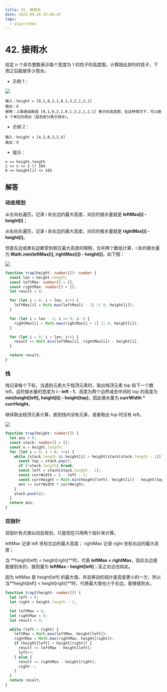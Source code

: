 ```yaml
---
title: 42. 接雨水
date: 2022-09-26 15:48:47
tags:
  - algorithms
---
```


# 42. 接雨水

给定 n 个非负整数表示每个宽度为 1 的柱子的高度图，计算按此排列的柱子，下雨之后能接多少雨水。

- 示例 1：

![](2022-09-26-14-30-15.png)

```
输入：height = [0,1,0,2,1,0,1,3,2,1,2,1]
输出：6
解释：上面是由数组 [0,1,0,2,1,0,1,3,2,1,2,1] 表示的高度图，在这种情况下，可以接 6 个单位的雨水（蓝色部分表示雨水）。
```

- 示例 2：

```
输入：height = [4,2,0,3,2,5]
输出：9
```

- 提示：

```
n == height.length
1 <= n <= 2 \* 104
0 <= height[i] <= 105
```

## 解答

### 动态规划

从左向右遍历，记录 i 处左边的最大高度，对应的接水量就是 **leftMax[i] - height[i]**；

从右向左遍历，记录 i 处右边的最大高度，对应的接水量就是 **rightMax[i] - height[i]**。

但是左边或者右边都受到相互最大高度的限制，合并两个数组计算，i 处的接水量为 **Math.min(leftMax[i], rightMax[i]) - height[i]**，如下图：

![](2022-09-26-14-41-15.png)

```ts
function trap(height: number[]): number {
  const len = height.length;
  const leftMax: number[] = [];
  const rightMax: number[] = [];
  let result = 0;

  for (let i = 0; i < len; i++) {
    leftMax[i] = Math.max(leftMax[i - 1] || 0, height[i]);
  }

  for (let i = len - 1; i >= 0; i--) {
    rightMax[i] = Math.max(rightMax[i + 1] || 0, height[i]);
  }

  for (let i = 0; i < len; i++) {
    result += Math.min(leftMax[i], rightMax[i]) - height[i];
  }

  return result;
}
```

### 栈

栈记录每个下标，当遇到元素大于栈顶元素时，取出栈顶元素 top 和下一个数 left，这时接水量的宽度为 **i - left - 1**，高度为两个边界减去中间的 top 的高度为 **min(height[left], height[i]) - height[top]**，因此接水量为 **currWidth \* currHeight**。

继续取出栈顶元素计算，直到栈内没有元素，或者取出 top 时没有 left。

![](2022-09-26-14-56-29.png)

```ts
function trap(height: number[]) {
  let ans = 0;
  const stack: number[] = [];
  const n = height.length;
  for (let i = 0; i < n; ++i) {
    while (stack.length && height[i] > height[stack[stack.length - 1]]) {
      const top = stack.pop();
      if (!stack.length) break;
      const left = stack[stack.length - 1];
      const currWidth = i - left - 1;
      const currHeight = Math.min(height[left], height[i]) - height[top!];
      ans += currWidth * currHeight;
    }
    stack.push(i);
  }
  return ans;
}
```

### 双指针

双指针有点类似动态规划，只是现在只用两个指针来计算。

leftMax 记录 left 坐标左边的最大高度；
rightMax 记录 right 坐标右边的最大高度；

当 **height[left] < height[right]**时，代表 **leftMax < rightMax**，因此左边是能接到水的，接到量为 **leftMax - height[left]**；反之右边也如此。

因为 leftMax 是 height[left] 的最大值，并且移动的指针是高度更小的一方，所以当**height[left] < height[right]**时，代表最大值也小于右边，能够接到水。

```ts
function trap2(height: number[]) {
  let left = 0;
  let right = height.length - 1;

  let leftMax = 0;
  let rightMax = 0;
  let result = 0;

  while (left < right) {
    leftMax = Math.max(leftMax, height[left]);
    rightMax = Math.max(rightMax, height[right]);
    if (height[left] < height[right]) {
      result += leftMax - height[left];
      left++;
    } else {
      result += rightMax - height[right];
      right--;
    }
  }
  return result;
}
```
